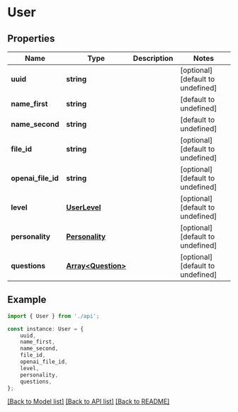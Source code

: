# User


## Properties

Name | Type | Description | Notes
------------ | ------------- | ------------- | -------------
**uuid** | **string** |  | [optional] [default to undefined]
**name_first** | **string** |  | [default to undefined]
**name_second** | **string** |  | [default to undefined]
**file_id** | **string** |  | [optional] [default to undefined]
**openai_file_id** | **string** |  | [optional] [default to undefined]
**level** | [**UserLevel**](UserLevel.md) |  | [optional] [default to undefined]
**personality** | [**Personality**](Personality.md) |  | [optional] [default to undefined]
**questions** | [**Array&lt;Question&gt;**](Question.md) |  | [optional] [default to undefined]

## Example

```typescript
import { User } from './api';

const instance: User = {
    uuid,
    name_first,
    name_second,
    file_id,
    openai_file_id,
    level,
    personality,
    questions,
};
```

[[Back to Model list]](../README.md#documentation-for-models) [[Back to API list]](../README.md#documentation-for-api-endpoints) [[Back to README]](../README.md)
